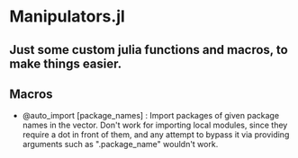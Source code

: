 # Manipulators.jl
Just some custom julia functions and macros, to make things easier.
---
## Macros
- @auto_import [package_names] : Import packages of given package names in the vector. Don't work for importing local modules, since they require a dot in front of them, and any attempt to bypass it via providing arguments such as ".package_name" wouldn't work.
